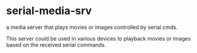 # serial-media-srv
a media server that plays movies or images controlled by serial cmds.

This server could be used in various devices to playback movies or images based on the received serial commands.

